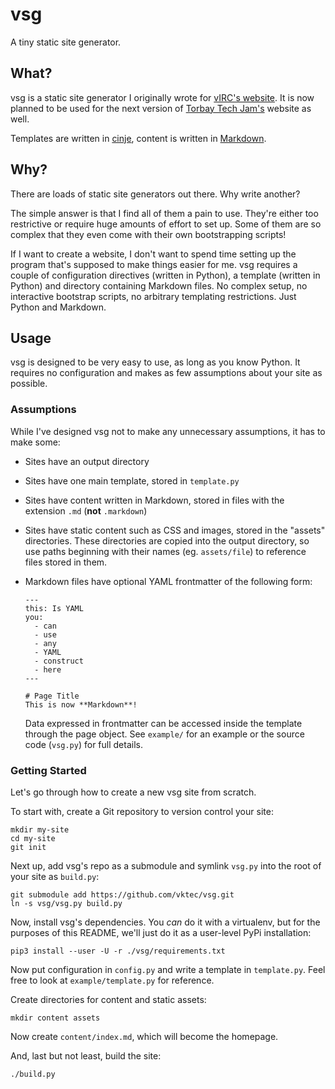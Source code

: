 # vsg

A tiny static site generator.

## What?

vsg is a static site generator I originally wrote for
[vIRC's website][virc-site]. It is now planned to be used for the next
version of [Torbay Tech Jam's][ttj] website as well.

Templates are written in [cinje][cinje], content is written in
[Markdown][md].

[virc-site]: https://www.virc.org.uk/
[ttj]: https://torbaytechjam.org.uk/
[cinje]: https://github.com/marrow/cinje
[md]: https://daringfireball.net/projects/markdown/basics

## Why?

There are loads of static site generators out there. Why write another?

The simple answer is that I find all of them a pain to use. They're
either too restrictive or require huge amounts of effort to set up. Some
of them are so complex that they even come with their own bootstrapping
scripts!

If I want to create a website, I don't want to spend time setting up the
program that's supposed to make things easier for me. vsg requires a
couple of configuration directives (written in Python), a template
(written in Python) and directory containing Markdown files. No complex
setup, no interactive bootstrap scripts, no arbitrary templating
restrictions. Just Python and Markdown.

## Usage

vsg is designed to be very easy to use, as long as you know Python. It
requires no configuration and makes as few assumptions about your site
as possible.

### Assumptions

While I've designed vsg not to make any unnecessary assumptions, it has
to make some:

- Sites have an output directory
- Sites have one main template, stored in `template.py`
- Sites have content written in Markdown, stored in files with the
  extension `.md` (**not** `.markdown`)
- Sites have static content such as CSS and images, stored in the
  "assets" directories. These directories are copied into the output
  directory, so use paths beginning with their names (eg. `assets/file`)
  to reference files stored in them.
- Markdown files have optional YAML frontmatter of the following form:

      ---
      this: Is YAML
      you:
        - can
        - use
        - any
        - YAML
        - construct
        - here
      ---

      # Page Title
      This is now **Markdown**!

  Data expressed in frontmatter can be accessed inside the template
  through the page object. See `example/` for an example or the source
  code (`vsg.py`) for full details.

### Getting Started

Let's go through how to create a new vsg site from scratch.

To start with, create a Git repository to version control your site:

    mkdir my-site
    cd my-site
    git init

Next up, add vsg's repo as a submodule and symlink `vsg.py` into the
root of your site as `build.py`:

    git submodule add https://github.com/vktec/vsg.git
    ln -s vsg/vsg.py build.py

Now, install vsg's dependencies. You _can_ do it with a virtualenv,
but for the purposes of this README, we'll just do it as a user-level
PyPi installation:

    pip3 install --user -U -r ./vsg/requirements.txt

Now put configuration in `config.py` and write a template in
`template.py`. Feel free to look at `example/template.py` for reference.

Create directories for content and static assets:

    mkdir content assets

Now create `content/index.md`, which will become the homepage.

And, last but not least, build the site:

    ./build.py

